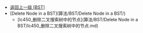 - [返回上一级 [BST]](算法/BST/)
- [Delete Node in a BST](算法/BST/Delete Node in a BST/)
  - [lc450_删除二叉搜索树中的节点](算法/BST/Delete Node in a BST/lc450_删除二叉搜索树中的节点.md)
